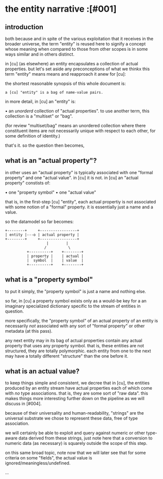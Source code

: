 # the entity narrative :[#001]

## introduction

both because and in spite of the various exploitation that it receives
in the broader universe, the term "entity" is reused here to signify a
concept whose meaning when compared to those from other scopes is in
some ways similar and in others distinct.

in [cu]  (as elsewhere) an entity encapsulates a collection of actual
properties. but let's set aside any preconceptions of what we thinkx
this term "entity" means means and reapproach it anew for [cu]:

the shortest reasonable synopsis of this whole document is:

    a [cu] "entity" is a bag of name-value pairs.

in more detail, in [cu] an "entity" is:

  • an *unorderd* collection of "actual properties". to use another
    term, this collection is a "multiset" or "bag".

(for review "multiset/bag" means an unordered collection where there
constituent items are not necessarily unique with respect to each
other, for some definition of identity.)

that's it. so the question then becomes,




## what is an "actual property"?

in other uses an "actual property" is typically associated with one
"formal property" and one "actual value". in [cu] it is not. in [cu] an
"actual property" constists of:

  • one "property symbol"
  • one "actual value"

that is, in the first-step [cu] "entity", each actual propertiy is not
associated with some notion of a "formal" property. it is essentially
just a name and a value.

so the datamodel so far becomes:

    +--------+     +-----------------+
    | entity |---o | actual property |
    +--------+     +-----------------+
                       |        |
                      /          \
              +----------+    +--------+
              | property |    | actual |
              |  symbol  |    | value  |
              +----------+    +--------+




## what is a "property symbol"

to put it simply, the "property symbol" is just a name and nothing
else.

so far, in [cu] a property symbol exists only as a would-be key for a
an imaginary specialized dictionary specific to the stream of entities
in question.

more specifically, the "property symbol" of an actual property of an
entity is necessarily *not* associated with any sort of "formal
property" or other metadata (at this pass).

any next entity may in its bag of actual properties contain any actual
property that uses any property symbol. that is, these entities are not
structured, they are totally polymorphic. each entity from one to the
next may have a totally different "structure" than the one before it.




## what is an actual value?

to keep things simple and consistent, we decree that in [cu], the
entities produced by an entity stream have actual properties each of
which come with *no* type associations. that is, they are some sort of
"raw data". this makes things more interesting further down on the
pipeline as we will discuss in [#004].

because of their universality and human-readability, "strings" are the
universal substrate we chose to represent these data, free of type
association.

we will certainly be able to exploit and query against numeric or other
type-aware data derived from these strings, just note here that a
conversion to numeric data (as necessary) is squarely outside the scope
of this step.

on this same broad topic, note now that we will later see that for some
criteria on some "fields", the actual value is
ignored/meaningless/undefined.

...
